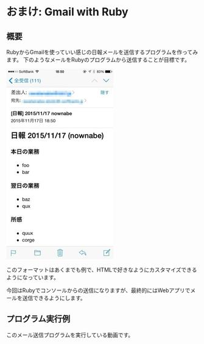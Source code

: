 # おまけ: Gmail with Ruby
## 概要
RubyからGmailを使っていい感じの日報メールを送信するプログラムを作ってみます。
下のようなメールをRubyのプログラムから送信することが目標です。

![](mail.png)

このフォーマットはあくまでも例で、HTMLで好きなようにカスタマイズできるようになっています。

今回はRubyでコンソールからの送信になりますが、最終的にはWebアプリでメールを送信できるようにします。

## プログラム実行例
このメール送信プログラムを実行している動画です。